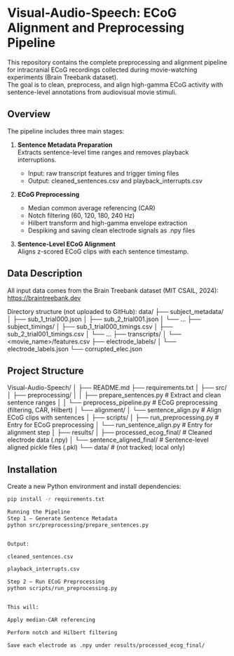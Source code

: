 # Visual-Audio-Speech: ECoG Alignment and Preprocessing Pipeline

This repository contains the complete preprocessing and alignment pipeline for intracranial ECoG recordings collected during movie-watching experiments (Brain Treebank dataset).  
The goal is to clean, preprocess, and align high-gamma ECoG activity with sentence-level annotations from audiovisual movie stimuli.


## Overview

The pipeline includes three main stages:

1. **Sentence Metadata Preparation**  
   Extracts sentence-level time ranges and removes playback interruptions.  
   - Input: raw transcript features and trigger timing files  
   - Output: cleaned_sentences.csv and playback_interrupts.csv

2. **ECoG Preprocessing**  
   - Median common average referencing (CAR)  
   - Notch filtering (60, 120, 180, 240 Hz)  
   - Hilbert transform and high-gamma envelope extraction  
   - Despiking and saving clean electrode signals as .npy files

3. **Sentence-Level ECoG Alignment**  
   Aligns z-scored ECoG clips with each sentence timestamp.


## Data Description

All input data comes from the Brain Treebank dataset (MIT CSAIL, 2024): https://braintreebank.dev

Directory structure (not uploaded to GitHub):
data/
├── subject_metadata/
│ ├── sub_1_trial000.json
│ ├── sub_2_trial001.json
│ └── ...
├── subject_timings/
│ ├── sub_1_trial000_timings.csv
│ ├── sub_2_trial001_timings.csv
│ └── ...
├── transcripts/
│ └── <movie_name>/features.csv
├── electrode_labels/
│ └── electrode_labels.json
└── corrupted_elec.json


## Project Structure
Visual-Audio-Speech/
│
├── README.md
├── requirements.txt
│
├── src/
│ ├── preprocessing/
│ │ ├── prepare_sentences.py # Extract and clean sentence ranges
│ │ └── preprocess_pipeline.py # ECoG preprocessing (filtering, CAR, Hilbert)
│ └── alignment/
│ └── sentence_align.py # Align ECoG clips with sentences
│
├── scripts/
│ ├── run_preprocessing.py # Entry for ECoG preprocessing
│ └── run_sentence_align.py # Entry for alignment step
│
├── results/
│ ├── processed_ecog_final/ # Cleaned electrode data (.npy)
│ └── sentence_aligned_final/ # Sentence-level aligned pickle files (.pkl)
└── data/ # (not tracked; local only)



## Installation

Create a new Python environment and install dependencies:

```bash
pip install -r requirements.txt

Running the Pipeline
Step 1 — Generate Sentence Metadata
python src/preprocessing/prepare_sentences.py


Output:

cleaned_sentences.csv

playback_interrupts.csv

Step 2 — Run ECoG Preprocessing
python scripts/run_preprocessing.py


This will:

Apply median-CAR referencing

Perform notch and Hilbert filtering

Save each electrode as .npy under results/processed_ecog_final/


